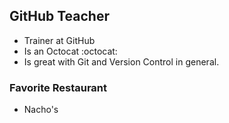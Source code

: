 ## GitHub Teacher
- Trainer at GitHub
- Is an Octocat :octocat:
- Is great with Git and Version Control in general.

### Favorite Restaurant
- Nacho's
